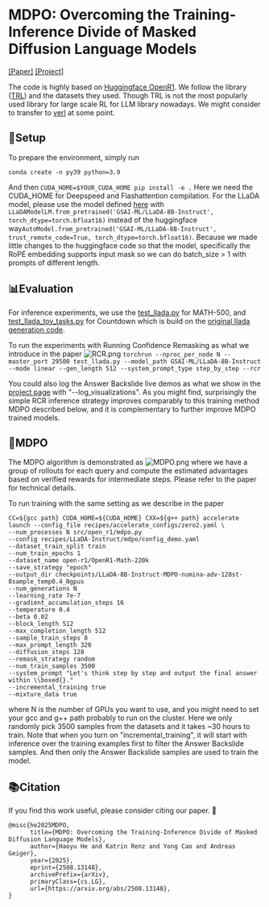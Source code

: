 # MDPO: Overcoming the Training-Inference Divide of Masked Diffusion Language Models
[[Paper]](https://arxiv.org/pdf/2508.13148) [[Project]](https://cli212.github.io/MDPO/) 

The code is highly based on [Huggingface OpenR1](https://github.com/huggingface/open-r1). We follow the library ([TRL](https://github.com/huggingface/trl/tree/main)) and the datasets they used. Though TRL is not the most popularly used library for large scale RL for LLM library nowadays. We might consider to transfer to [verl](https://github.com/volcengine/verl/tree/main) at some point.
## 🌟Setup
To prepare the environment, simply run 

```conda create -n py39 python=3.9```

And then 
```CUDA_HOME=$YOUR_CUDA_HOME pip install -e .``` Here we need the CUDA_HOME for Deepspeed and Flashattention compilation.
For the LLaDA model, please use the model defined [here](./src/llada/modeling_llada.py) with ```LLaDAModelLM.from_pretrained('GSAI-ML/LLaDA-8B-Instruct', torch_dtype=torch.bfloat16)``` instead of the huggingface way```AutoModel.from_pretrained('GSAI-ML/LLaDA-8B-Instruct', trust_remote_code=True, torch_dtype=torch.bfloat16)```. Because we made little changes to the huggingface code so that the model, specifically the RoPE embedding supports input mask so we can do batch_size > 1 with prompts of different length.
## 📊Evaluation
For inference experiments, we use the [test_llada.py](./test_llada.py) for MATH-500, and [test_llada_toy_tasks.py](./test_llada_toy_tasks.py) for Countdown which is build on the [original llada generation code](https://github.com/ML-GSAI/LLaDA/blob/main/generate.py).

To run the experiments with Running Confidence Remasking as what we introduce in the paper
![RCR.png](assets/RCR.png)
```torchrun --nproc_per_node N --master_port 29500 test_llada.py --model_path GSAI-ML/LLaDA-8B-Instruct --mode linear --gen_length 512 --system_prompt_type step_by_step --rcr``` 

You could also log the Answer Backslide live demos as what we show in the [project page](https://cli212.github.io/MDPO/) with "--log_visualizations".
As you might find, surprisingly the simple RCR inference strategy improves comparably to this training method MDPO described below, and it is complementary to further improve MDPO trained models.
## 🚀MDPO
The MDPO algorithm is demonstrated as
![MDPO.png](assets/MDPO.png)
where we have a group of rollouts for each query and compute the estimated advantages based on verified rewards for intermediate steps. Please refer to the paper for technical details.

To run training with the same setting as we describe in the paper

```shell
CC=${gcc path} CUDA_HOME=${CUDA_HOME} CXX=${g++ path} accelerate launch --config_file recipes/accelerate_configs/zero2.yaml \
--num_processes N src/open_r1/mdpo.py 
--config recipes/LLaDA-Instruct/mdpo/config_demo.yaml 
--dataset_train_split train 
--num_train_epochs 1 
--dataset_name open-r1/OpenR1-Math-220k 
--save_strategy "epoch" 
--output_dir checkpoints/LLaDA-8B-Instruct-MDPO-numina-adv-128st-8sample_temp0.4_Ngpus 
--num_generations N 
--learning_rate 7e-7 
--gradient_accumulation_steps 16 
--temperature 0.4 
--beta 0.02 
--block_length 512 
--max_completion_length 512 
--sample_train_steps 8 
--max_prompt_length 320 
--diffusion_steps 128 
--remask_strategy random 
--num_train_samples 3500 
--system_prompt "Let's think step by step and output the final answer within \\boxed{}."
--incremental_training true
--mixture_data true
```
where N is the number of GPUs you want to use, and you might need to set your gcc and g++ path probably to run on the cluster. Here we only randomly pick 3500 samples from the datasets and it takes ~30 hours to train.
Note that when you turn on "incremental_training", it will start with inference over the training examples first to filter the Answer Backslide samples. And then only the Answer Backslide samples are used to train the model.

## 📚Citation
If you find this work useful, please consider citing our paper. 🥰
```
@misc{he2025MDPO,
      title={MDPO: Overcoming the Training-Inference Divide of Masked Diffusion Language Models}, 
      author={Haoyu He and Katrin Renz and Yong Cao and Andreas Geiger},
      year={2025},
      eprint={2508.13148},
      archivePrefix={arXiv},
      primaryClass={cs.LG},
      url={https://arxiv.org/abs/2508.13148}, 
}
```
